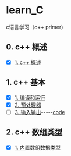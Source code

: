 # learn_C
c语言学习（c++ primer)
## 0. c++ 概述
- [x] [1. c++ 概述](https://www.zybuluo.com/zzzxxxyyy/note/1230950)

## 1. c++ 基本
- [x] [1. 编译和运行](https://github.com/LiuChuang0059/learn_cpp/blob/master/chapter_1/1.1%20%E7%BC%96%E8%AF%91%E8%BF%90%E8%A1%8C%E7%A8%8B%E5%BA%8F.md)
- [x] [2. 预处理器](https://www.zybuluo.com/zzzxxxyyy/note/1231193)
- [ ] [3. 输入输出](https://www.zybuluo.com/zzzxxxyyy/note/1231444)-----[code]()

## 2. c++ 数组类型
- [x] [1. 内置数组数据类型](https://www.zybuluo.com/zzzxxxyyy/note/1231553)
